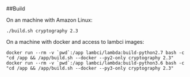 ##Build

On an machine with Amazon Linux:

`./build.sh cryptography 2.3`

On a machine with docker and access to lambci images:

```
docker run --rm -v `pwd`:/app lambci/lambda:build-python2.7 bash -c "cd /app && /app/build.sh --docker --py2-only cryptography 2.3"
docker run --rm -v `pwd`:/app lambci/lambda:build-python3.6 bash -c "cd /app && /app/build.sh --docker --py3-only cryptography 2.3"
```
